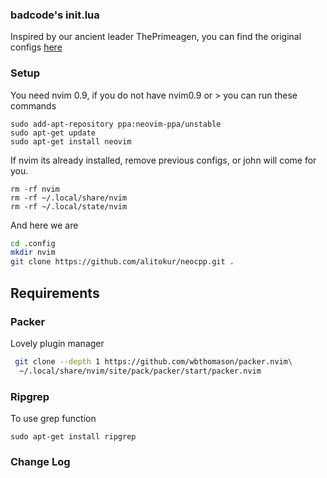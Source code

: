 ### badcode's init.lua
Inspired by our ancient leader ThePrimeagen, you can find the original configs [here](https://github.com/ThePrimeagen/init.lua) 

### Setup
You need nvim 0.9, if you do not have nvim0.9 or > you can run these commands

    sudo add-apt-repository ppa:neovim-ppa/unstable
    sudo apt-get update
    sudo apt-get install neovim

If nvim its already installed, remove previous configs, or john will come for you.

    rm -rf nvim
    rm -rf ~/.local/share/nvim
    rm -rf ~/.local/state/nvim

And here we are
```sh
cd .config
mkdir nvim
git clone https://github.com/alitokur/neocpp.git .
```
## Requirements
### Packer
Lovely plugin manager

```sh
 git clone --depth 1 https://github.com/wbthomason/packer.nvim\
  ~/.local/share/nvim/site/pack/packer/start/packer.nvim
```

### Ripgrep
To use grep function

    sudo apt-get install ripgrep

### Change Log
